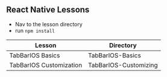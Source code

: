 ## React Native Lessons

* Nav to the lesson directory
* run `npm install`


| Lesson           | Directory       |
|------------------|-----------------|
| TabBarIOS Basics | TabBarIOS-Basics|
| TabBarIOS Customization | TabBarIOS-Customizing|
